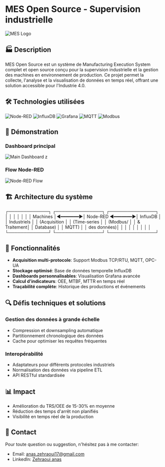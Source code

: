 # MES Open Source - Supervision industrielle

![MES Logo](assets/images/mes-logo.png)

## 🏭 Description

MES Open Source est un système de Manufacturing Execution System complet et open source conçu pour la supervision industrielle et la gestion des machines en environnement de production. Ce projet permet la collecte, l'analyse et la visualisation de données en temps réel, offrant une solution accessible pour l'Industrie 4.0.

## 🛠️ Technologies utilisées

![Node-RED](https://img.shields.io/badge/Node--RED-8F0000?style=for-the-badge&logo=node-red&logoColor=white)
![InfluxDB](https://img.shields.io/badge/InfluxDB-22ADF6?style=for-the-badge&logo=influxdb&logoColor=white)
![Grafana](https://img.shields.io/badge/Grafana-F46800?style=for-the-badge&logo=grafana&logoColor=white)
![MQTT](https://img.shields.io/badge/MQTT-3C5280?style=for-the-badge&logo=eclipse-mosquitto&logoColor=white)
![Modbus](https://img.shields.io/badge/Modbus-010101?style=for-the-badge)

## 📸 Démonstration

### Dashboard principal
![Main Dashboard](assets/images/mes-main-dashboard.png)
z
### Flow Node-RED
![Node-RED Flow](assets/images/node-red-flow.png)

## 🏗️ Architecture du système

┌─────────────┐         ┌───────────────┐         ┌───────────────┐
│             │         │               │         │               │
│  Machines   │◀━━━━━━━▶│  Node-RED    ◀━━━━━━━▶│   InfluxDB    │
│ Industriels │         │  (Acquisition │         │  (Time-series │
│ (Modbus/    │         │   & Traitement│         │    Database)  │
│  MQTT)      │         │   des données)│         │               │
│             │         │               │         │               │
└─────────────┘         └───────────────┘         └───────────────┘

## 🚀 Fonctionnalités

- **Acquisition multi-protocole**: Support Modbus TCP/RTU, MQTT, OPC-UA
- **Stockage optimisé**: Base de données temporelle InfluxDB
- **Dashboards personnalisables**: Visualisation Grafana avancée
- **Calcul d'indicateurs**: OEE, MTBF, MTTR en temps réel
- **Traçabilité complète**: Historique des productions et événements

## 🔍 Défis techniques et solutions

### Gestion des données à grande échelle
- Compression et downsampling automatique
- Partitionnement chronologique des données
- Cache pour optimiser les requêtes fréquentes

### Interopérabilité
- Adaptateurs pour différents protocoles industriels
- Normalisation des données via pipeline ETL
- API RESTful standardisée

## 📊 Impact

- Amélioration du TRS/OEE de 15-30% en moyenne
- Réduction des temps d'arrêt non planifiés
- Visibilité en temps réel de la production


## 👤 Contact

Pour toute question ou suggestion, n'hésitez pas à me contacter:
- Email: [anas.zehraoui17@gmail.com](mailto:anas.zehraoui17@gmail.com)
- LinkedIn: [Zehraoui anas ](https://www.linkedin.com/in/votre-profil)
